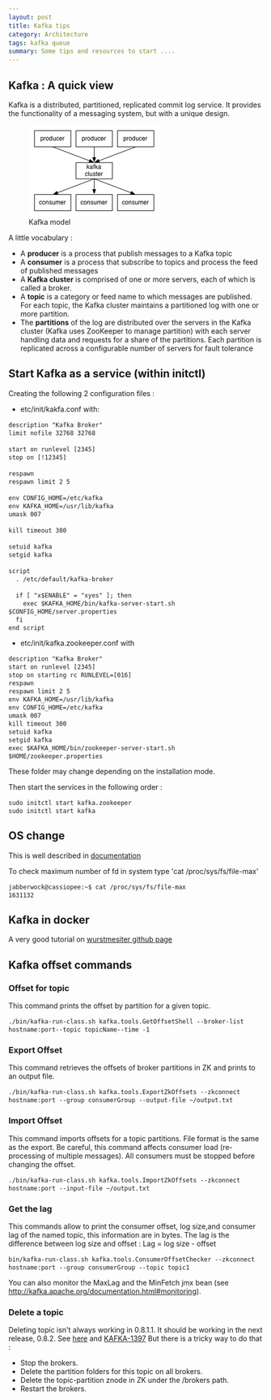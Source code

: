 ```yaml
---
layout: post
title: Kafka tips
category: Architecture
tags: kafka queue
summary: Some tips and resources to start ....
---
```


## Kafka : A quick view

Kafka is a distributed, partitioned, replicated commit log service. It provides the functionality of a messaging system, but with a unique design.

<figure>
  <img src="/blog/assets/images/kafka/kafka-model.png" alt="Kafka model and processes"/>
  <figcaption>Kafka model</figcaption>
</figure>

A little vocabulary :

- A **producer** is a process that publish messages to a Kafka topic
- A **consumer** is a process that subscribe to topics and process the feed of published messages
- A **Kafka cluster** is comprised of one or more servers, each of which is called a broker.
- A **topic** is a category or feed name to which messages are published. For each topic, the Kafka cluster maintains a partitioned log with one or more partition.
- The **partitions** of the log are distributed over the servers in the Kafka cluster (Kafka uses ZooKeeper to manage partition) with each server handling data and requests for a share of the partitions. Each partition is replicated across a configurable number of servers for fault tolerance


## Start Kafka as a service (within initctl)
Creating the following 2 configuration files :

- etc/init/kakfa.conf with: ​

```
description "Kafka Broker"
limit nofile 32768 32768

start on runlevel [2345]
stop on [!12345]

respawn
respawn limit 2 5

env CONFIG_HOME=/etc/kafka
env KAFKA_HOME=/usr/lib/kafka
umask 007

kill timeout 300

setuid kafka
setgid kafka

script
  . /etc/default/kafka-broker

  if [ "x$ENABLE" = "xyes" ]; then
    exec $KAFKA_HOME/bin/kafka-server-start.sh $CONFIG_HOME/server.properties
  fi
end script
```

- etc/init/kafka.zookeeper.conf​ with

```
description "Kafka Broker"
start on runlevel [2345]
stop on starting rc RUNLEVEL=[016]
respawn
respawn limit 2 5
env KAFKA_HOME=/usr/lib/kafka
env CONFIG_HOME=/etc/kafka
umask 007
kill timeout 300
setuid kafka
setgid kafka
exec $KAFKA_HOME/bin/zookeeper-server-start.sh $HOME/zookeeper.properties
```

These folder may change depending on the installation mode.

Then start the services in the following order :

```
sudo initctl start kafka.zookeeper
sudo initctl start kafka​
```

## OS change

This is well described in [documentation](https://kafka.apache.org/08/documentation.html#os)

To check maximum number of fd in system type 'cat /proc/sys/fs/file-max'

```
jabberwock@cassiopee:~$ cat /proc/sys/fs/file-max
1631132
```

## Kafka in docker

A very good tutorial on [wurstmesiter github page](http://wurstmeister.github.io/kafka-docker/)

## Kafka offset commands

### Offset for topic
This command prints the offset by partition for a given topic.

```
./bin/kafka-run-class.sh kafka.tools.GetOffsetShell --broker-list hostname:port--topic topicName--time -1
```

### Export Offset
This command retrieves the offsets of broker partitions in ZK and prints to an output file.

```
./bin/kafka-run-class.sh kafka.tools.ExportZkOffsets --zkconnect hostname:port --group consumerGroup --output-file ~/output.txt 
```

### Import Offset
This command imports offsets for a topic partitions. File format is the same as the export. Be careful, this command affects consumer load (re-processing of multiple messages). All consumers must be stopped before changing the offset.

```
./bin/kafka-run-class.sh kafka.tools.ImportZkOffsets --zkconnect hostname:port --input-file ~/output.txt
```

### Get the lag
This commands allow to print the consumer offset, log size,and consumer lag of the named topic, this information are in bytes.
The lag is the difference between log size and offset :
Lag = log size - offset

```
bin/kafka-run-class.sh kafka.tools.ConsumerOffsetChecker --zkconnect hostname:port --group consumerGroup --topic topic1
```

You can also monitor the MaxLag and the MinFetch jmx bean (see http://kafka.apache.org/documentation.html#monitoring).

### Delete a topic
Deleting topic isn't always working in 0.8.1.1. It should be working in the next release, 0.8.2. See [here](https://cwiki.apache.org/confluence/display/KAFKA/FAQ#FAQ-Isitpossibletodeleteatopic?) and [KAFKA-1397](https://issues.apache.org/jira/browse/KAFKA-1397)
But there is a tricky way to do that :
- Stop the brokers.
- Delete the partition folders for this topic on all brokers.
- Delete the topic-partition znode in ZK under the /brokers path.
- Restart the brokers.
